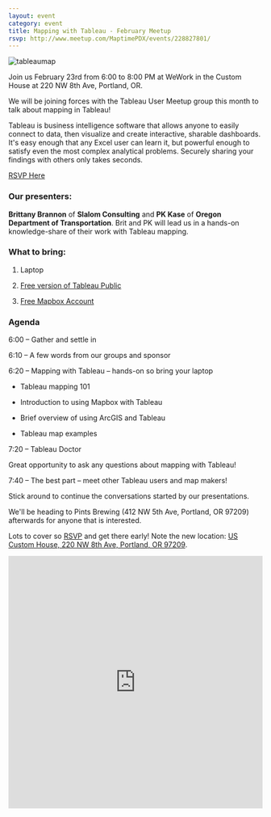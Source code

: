 ```yaml
---
layout: event
category: event
title: Mapping with Tableau - February Meetup
rsvp: http://www.meetup.com/MaptimePDX/events/228827801/
---
```


![tableaumap](https://cloud.githubusercontent.com/assets/3945073/13091461/3aa264fc-d4b0-11e5-9ee3-7b600fe29228.jpg)

Join us February 23rd from 6:00 to 8:00 PM at WeWork in the Custom House at 220 NW 8th Ave, Portland, OR.

We will be joining forces with the Tableau User Meetup group this month to talk about mapping in Tableau!

Tableau is business intelligence software that allows anyone to easily connect to data, then visualize and create interactive, sharable dashboards. It's easy enough that any Excel user can learn it, but powerful enough to satisfy even the most complex analytical problems. Securely sharing your findings with others only takes seconds.

[RSVP Here](http://www.meetup.com/MaptimePDX/events/228827801/)

### Our presenters:

**Brittany Brannon** of **Slalom Consulting** and **PK Kase** of **Oregon Department of Transportation**. Brit and PK will lead us in a hands-on knowledge-share of their work with Tableau mapping.

### What to bring:

1. Laptop

2. [Free version of Tableau Public](http://www.meetup.com/MaptimePDX/events/228827801/)

3. [Free Mapbox Account](https://www.mapbox.com/pricing/)

### Agenda

6:00 – Gather and settle in

6:10 – A few words from our groups and sponsor

6:20 – Mapping with Tableau – hands-on so bring your laptop

-  Tableau mapping 101

-  Introduction to using Mapbox with Tableau

-  Brief overview of using ArcGIS and Tableau

-  Tableau map examples

7:20 – Tableau Doctor

Great opportunity to ask any questions about mapping with Tableau!

7:40 – The best part – meet other Tableau users and map makers!

Stick around to continue the conversations started by our presentations.

We'll be heading to Pints Brewing (412 NW 5th Ave, Portland, OR 97209) afterwards for anyone that is interested.

Lots to cover so [RSVP](http://www.meetup.com/MaptimePDX/events/228827801/) and get there early! Note the new location:
[US Custom House, 220 NW 8th Ave, Portland, OR 97209](https://a.tiles.mapbox.com/v4/manny.o1m3pg2k/page.html?access_token=pk.eyJ1IjoibWFubnkiLCJhIjoiMzBCNHFQUSJ9.VQQ9ZSW7viFT1yLhLiWLSA#17/45.52477/-122.67821).

<iframe width='100%' height='500px' frameBorder='0' src='https://a.tiles.mapbox.com/v4/manny.o1m3pg2k/attribution,zoompan,zoomwheel,geocoder,share.html?access_token=pk.eyJ1IjoibWFubnkiLCJhIjoiMzBCNHFQUSJ9.VQQ9ZSW7viFT1yLhLiWLSA'></iframe>
